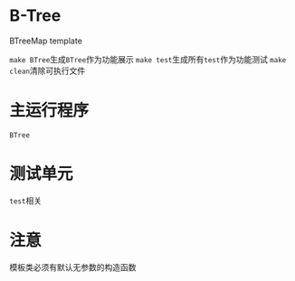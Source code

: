 # B-Tree
BTreeMap template

`make BTree`生成`BTree`作为功能展示
`make test`生成所有`test`作为功能测试
`make clean`清除可执行文件

# 主运行程序
`BTree`

# 测试单元
`test`相关

# 注意
模板类必须有默认无参数的构造函数
